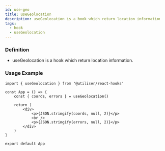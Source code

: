 ```yaml
---
id: use-geo
title: useGeolocation
description: useGeolocation is a hook which return location information.
tags:
  - hook
  - useGeolocation
---
```


### Definition

- useGeolocation is a hook which return location information.

### Usage Example

```tsx
import { useGeolocation } from '@utiliser/react-hooks'

const App = () => {
	const { coords, errors } = useGeolocation()

	return (
		<div>
			<p>{JSON.stringify(coords, null, 2)}</p>
			<br />
			<p>{JSON.stringify(errors, null, 2)}</p>
		</div>
	)
}

export default App
```
